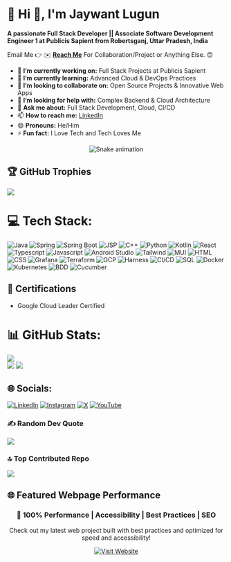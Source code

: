 # 💫 Hi 👋, I'm Jaywant Lugun
**A passionate Full Stack Developer || Associate Software Development Engineer 1 at Publicis Sapient from Robertsganj, Uttar Pradesh, India**

Email Me 👉 ✉️ **[Reach Me](mailto:jaywantlugun@example.com)** For Collaboration/Project or Anything Else. 😊

- 🔭 **I’m currently working on:** Full Stack Projects at Publicis Sapient  
- 🌱 **I’m currently learning:** Advanced Cloud & DevOps Practices  
- 👯 **I’m looking to collaborate on:** Open Source Projects & Innovative Web Apps  
- 🤔 **I’m looking for help with:** Complex Backend & Cloud Architecture  
- 💬 **Ask me about:** Full Stack Development, Cloud, CI/CD  
- 📫 **How to reach me:** [LinkedIn](https://www.linkedin.com/in/jaywant-lugun/)  
- 😄 **Pronouns:** He/Him  
- ⚡ **Fun fact:** I Love Tech and Tech Loves Me  

<!-- Snake Game Repo View -->
<div align="center">
  <img src="https://profile-readme-generator.com/assets/snake.svg" alt="Snake animation" />
</div>

## 🏆 GitHub Trophies
![](https://github-profile-trophy.vercel.app/?username=jaywantlugun&theme=radical&no-frame=false&no-bg=false&margin-w=4)

# 💻 Tech Stack:
![Java](https://img.shields.io/badge/Java-%23ED8B00.svg?style=for-the-badge&logo=java&logoColor=white) ![Spring](https://img.shields.io/badge/Spring-%236DB33F.svg?style=for-the-badge&logo=spring&logoColor=white) ![Spring Boot](https://img.shields.io/badge/SpringBoot-%236DB33F.svg?style=for-the-badge&logo=springboot&logoColor=white) ![JSP](https://img.shields.io/badge/JSP-007396?style=for-the-badge&logo=java&logoColor=white) ![C++](https://img.shields.io/badge/C++-%2300599C.svg?style=for-the-badge&logo=c%2B%2B&logoColor=white) ![Python](https://img.shields.io/badge/python-3670A0?style=for-the-badge&logo=python&logoColor=ffdd54) ![Kotlin](https://img.shields.io/badge/Kotlin-0095D5?style=for-the-badge&logo=kotlin&logoColor=white) ![React](https://img.shields.io/badge/react-%2361DAFB.svg?style=for-the-badge&logo=react&logoColor=black) ![Typescript](https://img.shields.io/badge/typescript-%23007ACC.svg?style=for-the-badge&logo=typescript&logoColor=white) ![Javascript](https://img.shields.io/badge/javascript-%23F7DF1E.svg?style=for-the-badge&logo=javascript&logoColor=black) ![Android Studio](https://img.shields.io/badge/androidstudio-3DDC84?style=for-the-badge&logo=android&logoColor=white) ![Tailwind](https://img.shields.io/badge/Tailwind-%2338B2AC.svg?style=for-the-badge&logo=tailwind-css&logoColor=white) ![MUI](https://img.shields.io/badge/MUI-%230081CB.svg?style=for-the-badge&logo=mui&logoColor=white) ![HTML](https://img.shields.io/badge/html5-%23E34F26.svg?style=for-the-badge&logo=html5&logoColor=white) ![CSS](https://img.shields.io/badge/css3-%231572B6.svg?style=for-the-badge&logo=css3&logoColor=white) ![Grafana](https://img.shields.io/badge/Grafana-F46800.svg?style=for-the-badge&logo=grafana&logoColor=white) ![Terraform](https://img.shields.io/badge/Terraform-%235835CC.svg?style=for-the-badge&logo=terraform&logoColor=white) ![GCP](https://img.shields.io/badge/GCP-%23FBBB00.svg?style=for-the-badge&logo=googlecloud&logoColor=white) ![Harness](https://img.shields.io/badge/Harness-FECF00?style=for-the-badge&logo=harness&logoColor=black) ![CI/CD](https://img.shields.io/badge/CI/CD-%23007ACC.svg?style=for-the-badge) ![SQL](https://img.shields.io/badge/SQL-4479A1?style=for-the-badge&logo=mysql&logoColor=white) ![Docker](https://img.shields.io/badge/docker-%230db7ed.svg?style=for-the-badge&logo=docker&logoColor=white) ![Kubernetes](https://img.shields.io/badge/kubernetes-%23326ce5.svg?style=for-the-badge&logo=kubernetes&logoColor=white) ![BDD](https://img.shields.io/badge/BDD-CB2029?style=for-the-badge&logo=cucumber&logoColor=white) ![Cucumber](https://img.shields.io/badge/Cucumber-4A924A?style=for-the-badge&logo=cucumber&logoColor=white)

## 🌟 Certifications
- Google Cloud Leader Certified

# 📊 GitHub Stats:
![](https://github-readme-stats.vercel.app/api/top-langs/?username=jaywantlugun&theme=dark&hide_border=false&include_all_commits=true&count_private=true&layout=compact)<br>
![](https://github-readme-stats.vercel.app/api?username=jaywantlugun&theme=dark&hide_border=false&include_all_commits=true&count_private=true)
![](https://github-readme-streak-stats.herokuapp.com/?user=jaywantlugun&theme=dark&hide_border=false)

## 🌐 Socials:
[![LinkedIn](https://img.shields.io/badge/LinkedIn-%230077B5.svg?logo=linkedin&logoColor=white)](https://www.linkedin.com/in/jaywant-lugun/) [![Instagram](https://img.shields.io/badge/Instagram-%23E4405F.svg?logo=Instagram&logoColor=white)](https://instagram.com/) [![X](https://img.shields.io/badge/X-black.svg?logo=X&logoColor=white)](https://x.com/) [![YouTube](https://img.shields.io/badge/YouTube-%23FF0000.svg?logo=YouTube&logoColor=white)](https://youtube.com/)

### ✍️ Random Dev Quote
![](https://quotes-github-readme.vercel.app/api?type=horizontal&theme=radical)

### 🔝 Top Contributed Repo
![](https://github-contributor-stats.vercel.app/api?username=jaywantlugun&limit=5&theme=dark&combine_all_yearly_contributions=true)

## 🌐 Featured Webpage Performance
<div align="center">
  <h3>🌟 100% Performance | Accessibility | Best Practices | SEO</h3>
  <p>Check out my latest web project built with best practices and optimized for speed and accessibility!</p>
  <a href="https://your-website-link.com" target="_blank">
    <img src="https://img.shields.io/badge/Visit_Website-%23007ACC?style=for-the-badge&logo=google-chrome&logoColor=white" alt="Visit Website" />
  </a>
</div>

<!-- Proudly created with GPRM ( https://gprm.itsvg.in ) -->
